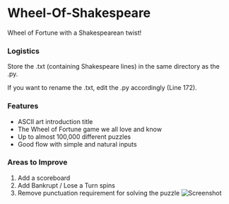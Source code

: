 # Wheel-Of-Shakespeare


Wheel of Fortune with a Shakespearean twist!

### Logistics
Store the .txt (containing Shakespeare lines) in the same directory as the .py.

If you want to rename the .txt, edit the .py accordingly (Line 172).

### Features
* ASCII art introduction title
* The Wheel of Fortune game we all love and know
* Up to almost 100,000 different puzzles
* Good flow with simple and natural inputs

### Areas to Improve
1. Add a scoreboard
2. Add Bankrupt / Lose a Turn spins
3. Remove punctuation requirement for solving the puzzle
![Screenshot](https://i.imgur.com/6skFq2o.png)


